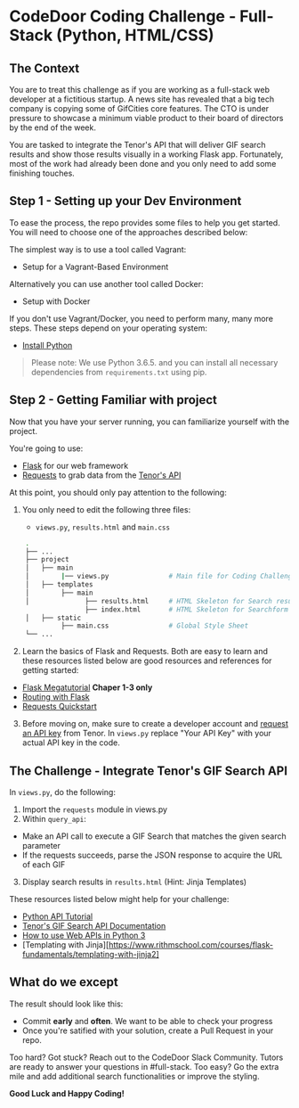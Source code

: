 # CodeDoor Coding Challenge - Full-Stack (Python, HTML/CSS)


## The Context

You are to treat this challenge as if you are working as a full-stack web developer at a fictitious startup. A news site has revealed that a big tech company is copying some of GifCities core features. The CTO is under pressure to showcase a minimum viable product to their board of directors by the end of the week.

You are tasked to integrate the Tenor's API that will deliver GIF search results and show those results visually in a working Flask app. 
Fortunately, most of the work had already been done and you only need to add some finishing touches.


## Step 1 - Setting up your Dev Environment

To ease the process, the repo provides some files to help you get started. You will need to choose one of the approaches described below:

The simplest way is to use a tool called Vagrant:

- Setup for a Vagrant-Based Environment

Alternatively you can use another tool called Docker: 

- Setup with Docker

If you don't use Vagrant/Docker, you need to perform many, many more steps. These steps depend on your operating system: 

- [Install Python](https://docs.python-guide.org/starting/installation/)

> Please note:  We use Python 3.6.5. and you can install all necessary dependencies from `requirements.txt` using pip.

## Step 2 - Getting Familiar with project

Now that you have your server running, you can familiarize yourself with the project.

You're going to use:

- [Flask](http://flask.pocoo.org/docs/1.0/) for our web framework
- [Requests](http://docs.python-requests.org/en/master/) to grab data from the [Tenor's API](https://tenor.com/gifapi)

At this point, you should only pay attention to the following:

1. You only need to edit the following three files: 

      * `views.py`, `results.html` and `main.css`
```sh
    .
    ├── ...
    ├── project                   
    │   ├── main              
    │        |── views.py               # Main file for Coding Challenge
    │   ├── templates            
    │        ├── main
    │              ├── results.html     # HTML Skeleton for Search results page 
                   ├── index.html       # HTML Skeleton for Searchform page
    │   ├── static
             ├── main.css               # Global Style Sheet
    └── ...
```
2. Learn the basics of Flask and Requests. Both are easy to learn and these resources listed below are good resources and references for getting started: 
  * [Flask Megatutorial](https://blog.miguelgrinberg.com/post/the-flask-mega-tutorial-part-i-hello-world) **Chaper 1-3 only**
  * [Routing with Flask](https://www.rithmschool.com/courses/flask-fundamentals/routing-with-flask)
  * [Requests Quickstart](http://docs.python-requests.org/en/master/user/quickstart/)

3. Before moving on, make sure to create a developer account and [request an API key](https://tenor.com/gifapi/documentation) from Tenor. 
   In `views.py` replace "Your API Key" with your actual API key in the code.

## The Challenge - Integrate Tenor's GIF Search API
In `views.py`, do the following:

1. Import the `requests` module in views.py
2. Within `query_api`: 
  * Make an API call to execute a GIF Search that matches the given search parameter
  * If the requests succeeds, parse the JSON response to acquire the URL of each GIF

3. Display search results in `results.html` (Hint: Jinja Templates) 

These resources listed below might help for your challenge:
* [Python API Tutorial](https://www.dataquest.io/blog/python-api-tutorial/)
* [Tenor's GIF Search API Documentation](https://tenor.com/gifapi/documentation#quickstart-setup)
* [How to use Web APIs in Python 3](https://www.digitalocean.com/community/tutorials/how-to-use-web-apis-in-python-3)
* [Templating with Jinja][https://www.rithmschool.com/courses/flask-fundamentals/templating-with-jinja2]


## What do we except
The result should look like this:

* Commit **early** and **often**. We want to be able to check your progress
* Once you're satified with your solution, create a Pull Request in your repo.
 

Too hard? Got stuck? Reach out to the CodeDoor Slack Community. Tutors are ready to answer your questions in  #full-stack.
Too easy? Go the extra mile and add additional search functionalities or improve the styling.

**Good Luck and Happy Coding!**
